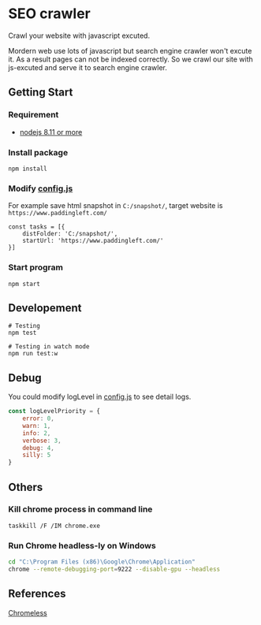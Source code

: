 # SEO crawler

Crawl your website with javascript excuted.

Mordern web use lots of javascript but search engine crawler won't excute it. As a result pages can not be indexed correctly. So we  crawl our site with js-excuted and serve it to search engine crawler.

## Getting Start

### Requirement

- [nodejs 8.11 or more](https://nodejs.org/en/)

### Install package

```
npm install
```

### Modify [config.js](./config.js)
For example save html snapshot in `C:/snapshot/`, target website is `https://www.paddingleft.com/` 
```
const tasks = [{
    distFolder: 'C:/snapshot/',
    startUrl: 'https://www.paddingleft.com/'
}]
```

### Start program
```
npm start
```

## Developement

```
# Testing
npm test

# Testing in watch mode
npm run test:w
```

## Debug

You could modify logLevel in [config.js](./config.js) to see detail logs.

```javascript
const logLevelPriority = {
    error: 0,
    warn: 1,
    info: 2,
    verbose: 3,
    debug: 4,
    silly: 5
}
```

## Others

### Kill chrome process in command line
`taskkill /F /IM chrome.exe`

### Run Chrome headless-ly on Windows
```bash
cd "C:\Program Files (x86)\Google\Chrome\Application"
chrome --remote-debugging-port=9222 --disable-gpu --headless
```

## References

[Chromeless](https://github.com/graphcool/chromeless)
